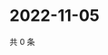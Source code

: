 # 2022-11-05

共 0 条

<!-- BEGIN WEIBO -->
<!-- 最后更新时间 Sat Nov 05 2022 18:17:45 GMT+0800 (China Standard Time) -->

<!-- END WEIBO -->
